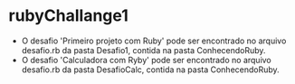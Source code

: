 # rubyChallange1

* O desafio 'Primeiro projeto com Ruby' pode ser encontrado no arquivo desafio.rb da pasta Desafio1, contida na pasta ConhecendoRuby.
* O desafio 'Calculadora com Ryby' pode ser encontrado no arquivo desafio.rb da pasta DesafioCalc, contida na pasta ConhecendoRuby.
